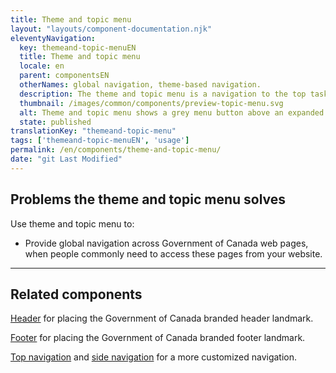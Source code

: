 ```yaml
---
title: Theme and topic menu
layout: "layouts/component-documentation.njk"
eleventyNavigation:
  key: themeand-topic-menuEN
  title: Theme and topic menu
  locale: en
  parent: componentsEN
  otherNames: global navigation, theme-based navigation.
  description: The theme and topic menu is a navigation to the top tasks of Government of Canada websites.
  thumbnail: /images/common/components/preview-topic-menu.svg
  alt: Theme and topic menu shows a grey menu button above an expanded vertical list of menu options.
  state: published
translationKey: "themeand-topic-menu"
tags: ['themeand-topic-menuEN', 'usage']
permalink: /en/components/theme-and-topic-menu/
date: "git Last Modified"
---
```


## Problems the theme and topic menu solves

Use theme and topic menu to:

- Provide global navigation across Government of Canada web pages, when people commonly need to access these pages from your website.

<hr/>

## Related components

<a href="{{ links.header }}">Header</a> for placing the Government of Canada branded header landmark.

<a href="{{ links.footer }}">Footer</a> for placing the Government of Canada branded footer landmark.

<a href="{{ links.topNav }}">Top navigation</a> and <a href="{{ links.sideNav }}">side navigation</a> for a more customized navigation.
